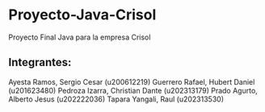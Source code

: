 # Proyecto-Java-Crisol
Proyecto Final Java para la empresa Crisol

## Integrantes:

Ayesta Ramos, Sergio Cesar (u200612219)
Guerrero Rafael, Hubert Daniel (u201623480)
Pedroza Izarra, Christian Dante (u202313179) 
Prado Agurto, Alberto Jesus (u202222036) 
Tapara Yangali, Raul (u202313530)